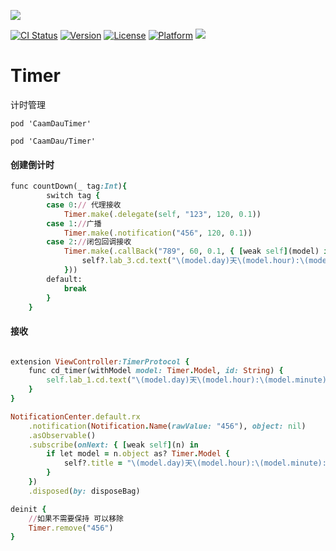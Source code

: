 <p>
  <img src="https://github.com/liucaide/Images/blob/master/CaamDau/caamdau.png" align=centre />
</p>

[![CI Status](https://img.shields.io/travis/CaamDau/Timer.svg?style=flat)](https://travis-ci.org/CaamDau/Timer)
[![Version](https://img.shields.io/cocoapods/v/CaamDauTimer.svg?style=flat)](https://cocoapods.org/pods/CaamDauTimer)
[![License](https://img.shields.io/cocoapods/l/CaamDauTimer.svg?style=flat)](https://cocoapods.org/pods/CaamDauTimer)
[![Platform](https://img.shields.io/cocoapods/p/CaamDauTimer.svg?style=flat)](https://cocoapods.org/pods/CaamDauTimer)
[![](https://img.shields.io/badge/Swift-4.0~5.0-orange.svg?style=flat)](https://cocoapods.org/pods/CaamDauTimer)

# Timer
计时管理

```
pod 'CaamDauTimer'

pod 'CaamDau/Timer'
```

#### 创建倒计时
```ruby
func countDown(_ tag:Int){
        switch tag {
        case 0:// 代理接收
            Timer.make(.delegate(self, "123", 120, 0.1))
        case 1://广播
            Timer.make(.notification("456", 120, 0.1))
        case 2://闭包回调接收
            Timer.make(.callBack("789", 60, 0.1, { [weak self](model) in
                self?.lab_3.cd.text("\(model.day)天\(model.hour):\(model.minute):\(model.second):\(model.millisecond/100)")
            }))
        default:
            break
        }
    }
```

#### 接收
```ruby

extension ViewController:TimerProtocol {
    func cd_timer(withModel model: Timer.Model, id: String) {
        self.lab_1.cd.text("\(model.day)天\(model.hour):\(model.minute):\(model.second):\(model.millisecond/100)")
    }
}

NotificationCenter.default.rx
    .notification(Notification.Name(rawValue: "456"), object: nil)
    .asObservable()
    .subscribe(onNext: { [weak self](n) in
        if let model = n.object as? Timer.Model {
            self?.title = "\(model.day)天\(model.hour):\(model.minute):\(model.second)"
        }
    })
    .disposed(by: disposeBag)

deinit {
    //如果不需要保持 可以移除
    Timer.remove("456")
}
```
